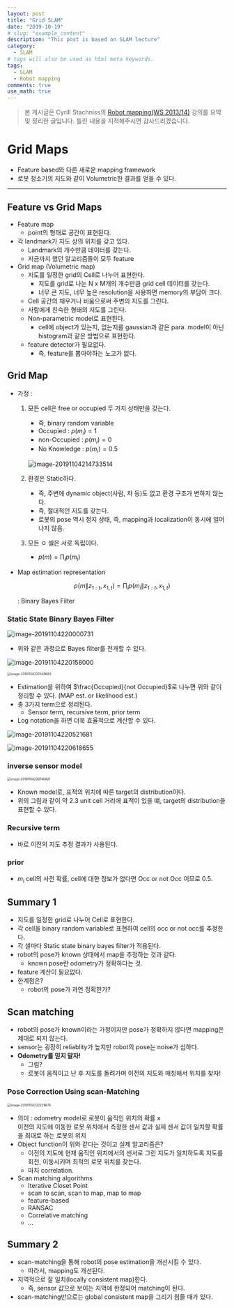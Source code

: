 ```yaml
---
layout: post
title: "Grid SLAM"
date: "2019-10-19"
# slug: "example_content"
description: "This post is based on SLAM lecture"
category: 
  - SLAM
# tags will also be used as html meta keywords.
tags:
  - SLAM
  - Robot mapping
comments: true
use_math: true
---
```

> 본 게시글은 Cyrill Stachniss의 [Robot mapping(WS 2013/14)](http://ais.informatik.uni-freiburg.de/teaching/ws13/mapping/) 강의를 요약 및 정리한 글입니다. 
> 틀린 내용을 지적해주시면 감사드리겠습니다.

# Grid Maps

- Feature based와 다른 새로운 mapping framework
- 로봇 청소기의 지도와 같이 Volumetric한 결과를 얻을 수 있다.

----

## Feature vs Grid Maps

- Feature map
  - point의 형태로 공간이 표현된다.
- 각 landmark가 지도 상의 위치를 갖고 있다.
    - Landmark의 개수만큼 데이터를 갖는다.
  - 지금까지 했던 알고리즘들이 모두 feature 
- Grid map (Volumetric map)
  - 지도를 일정한 grid의 Cell로 나누어 표현한다.
    - 지도를 grid로 나눈 N x M개의 개수만큼 grid cell 데이터를 갖는다.
    - 너무 큰 지도, 너무 높은 resolution을 사용하면 memory의 부담이 크다.
  - Cell 공간의 채우거나 비움으로써 주변의 지도를 그린다.
  - 사람에게 친숙한 형태의 지도를 그린다.
  - Non-parametric model로 표현된다.
    - cell에 object가 있는지, 없는지를 gaussian과 같은 para. model이 아닌 histogram과 같은 방법으로 표현한다.
  - feature detector가 필요없다.
    - 즉, feature를 뽑아야하는 노고가 없다.

## Grid Map

- 가정 :

  1. 모든 cell은 free or occupied 두 가지 상태만을 갖는다.

     - 즉, binary random variable
     - Occupied : $p(m_i)=1$
     - non-Occupied : $p(m_i)=0$
     - No Knowledge : $p(m_i)=0.5$

     ![image-20191104214733514](D:\Workspace\Blog\sudo-hoon.github.io\_posts\SLAM\2019-11-04-Grid-Maps.assets\image-20191104214733514.png)

  2. 환경은 Static하다.

     - 즉, 주변에 dynamic object(사람, 차 등)도 없고 환경 구조가 변하지 않는다.
     - 즉, 절대적인 지도를 갖는다.
     - 로봇의 pose 역시 정지 상태, 즉, mapping과 localization이 동시에 일어나지 않음.

  3. 모든 ㅇ 셀은 서로 독립이다.

     - $p(m)=\prod_{i} p(m_i)$

- Map estimation representation

  $$p(m\|z_{1:t},x_{1,t})=\prod_i p(m_i\|z_{1:t},x_{1,t})$$

  : Binary Bayes Filter

### Static State Binary Bayes Filter

![image-20191104220000731](D:\Workspace\Blog\sudo-hoon.github.io\_posts\SLAM\2019-11-04-Grid-Maps.assets\image-20191104220000731.png)

- 위와 같은 과정으로 Bayes filter를 전개할 수 있다.

![image-20191104220158000](D:\Workspace\Blog\sudo-hoon.github.io\_posts\SLAM\2019-11-04-Grid-Maps.assets\image-20191104220158000.png)

<img src="D:\Workspace\Blog\sudo-hoon.github.io\_posts\SLAM\2019-11-04-Grid-Maps.assets\image-20191104220349693.png" alt="image-20191104220349693" style="zoom:50%;" />

- Estimation을 위하여 $\frac{Occupied}{not Occupied}$로 나누면 위와 같이 정리할 수 있다. (MAP est. or likelihood est.)
- 총 3가지 term으로 정리된다.
  - Sensor term, recursive term, prior term
- Log notation을 하면 더욱 효율적으로 계산할 수 있다.

![image-20191104220521681](D:\Workspace\Blog\sudo-hoon.github.io\_posts\SLAM\2019-11-04-Grid-Maps.assets\image-20191104220521681.png)

![image-20191104220618655](D:\Workspace\Blog\sudo-hoon.github.io\_posts\SLAM\2019-11-04-Grid-Maps.assets\image-20191104220618655.png)

### inverse sensor model

<img src="D:\Workspace\Blog\sudo-hoon.github.io\_posts\SLAM\2019-11-04-Grid-Maps.assets\image-20191104220740621.png" alt="image-20191104220740621" style="zoom:50%;" />

- Known model로, 표적의 위치에 따른 target의 distribution이다.
- 위의 그림과 같이 약 2.3 unit cell 거리에 표적이 있을 떄, target의 distribution을 표현할 수 있다.

###  Recursive term

- 바로 이전의 지도 추정 결과가 사용된다.

### prior

- $m_i$ cell의 사전 확률, cell에 대한 정보가 없다면 Occ or not Occ 이므로 0.5.

## Summary 1

- 지도를 일정한 grid로 나누어 Cell로 표현한다.
- 각 cell을 binary random variable로 표현하여 cell의 occ or not occ를 추정한다.
- 각 셀마다 Static state binary bayes filter가 적용된다.
- robot의 pose가 known 상태에서 map을 추정하는 것과 같다.
  - known pose란 odometry가 정확하다는 것.
- feature 계산이 필요없다.
- 한계점은?
  - robot의 pose가 과연 정확한가?



## Scan matching

- robot의 pose가 known이라는 가정이지만 pose가 정확하지 않다면 mapping은 제대로 되지 않는다.
- sensor는 굉장히 reliablity가 높지만 robot의 pose는 noise가 심하다.
- __Odometry를 믿지 말자!__
  - 그럼?
  - 로봇이 움직이고 난 후 지도를 돌려가며 이전의 지도와 매칭해서 위치를 찾자!

### Pose Correction Using scan-Matching



<img src="D:\Workspace\Blog\sudo-hoon.github.io\_posts\SLAM\2019-11-04-Grid-Maps.assets\image-20191104222229674.png" alt="image-20191104222229674" style="zoom:50%;" />

- 의미 : odometry model로 로봇이 움직인 위치의 확률 x  
   이전의 지도에 이동한 로봇 위치에서 측정한 센서 값과 실제 센서 값이 일치할 확률  
   을 최대로 하는 로봇의 위치
- Object function이 위와 같다는 것이고 실제 알고리즘은?
  - 이전의 지도에 현재 움직인 위치에서의 센서로 그린 지도가 일치하도록 지도를 회전, 이동시키며 최적의 로봇 위치를 찾는다.
  - 마치 correlation.
- Scan matching algorithms
  - Iterative Closet Point
  - scan to scan, scan to map, map to map
  - feature-based
  - RANSAC
  - Correlative matching
  - ...

## Summary 2

- scan-matching을 통해 robot의 pose estimation을 개선시킬 수 있다.
  - 따라서, mapping도 개선된다.
- 지역적으로 잘 일치(locally consistent map)한다.
  - 즉, sensor 값으로 보이는 지역에 한정되어 matching이 된다.
- scan-matching만으로는 global consistent map을 그리기 힘들 때가 있다.